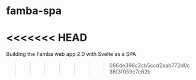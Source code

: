 # famba-spa
<<<<<<< HEAD
=======
Building the Famba web app 2.0 with Svelte as a SPA
>>>>>>> 096de398c2cb5ccd2aab772d0c36f3f059e7e62b
